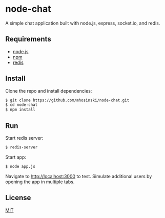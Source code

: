 # node-chat
A simple chat application built with node.js, express, socket.io, and redis.

## Requirements
* [node.js](http://nodejs.org/download/)
* [npm](https://github.com/npm/npm)
* [redis](http://redis.io/topics/quickstart)

## Install
Clone the repo and install dependencies:
```bash
$ git clone https://github.com/mhosinski/node-chat.git
$ cd node-chat
$ npm install
```

## Run
Start redis server:
```bash
$ redis-server
```

Start app:
```bash
$ node app.js
```

Navigate to [http://localhost:3000](http://localhost:3000) to test. Simulate additional users by opening the app in multiple tabs.

## License
[MIT](https://github.com/mhosinski/node-chat/blob/master/LICENSE.md)

